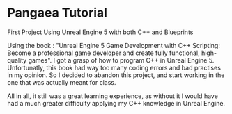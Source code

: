 # Pangaea Tutorial
 First Project Using Unreal Engine 5 with both C++ and Blueprints

 Using the book : "Unreal Engine 5 Game Development with C++ Scripting: Become a professional game developer and create fully functional, high-quality games". I got a grasp of how to program C++ in Unreal Engine 5. Unfortunatly, this book had way too many coding errors and bad practises in my opinion. So I decided to abandon this project, and start working in the one that was actually meant for class.

 All in all, it still was a great learning experience, as without it I would have had a much greater difficulty applying my C++ knowledge in Unreal Engine.
